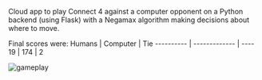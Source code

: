 Cloud app to play Connect 4 against a computer opponent on a Python backend (using Flask) with a Negamax algorithm making decisions about where to move.

Final scores were:
Humans | Computer | Tie
---------- | ------------- | ----
19 | 174 | 2

![gameplay](../main/connect4_gameplay.jpeg)
